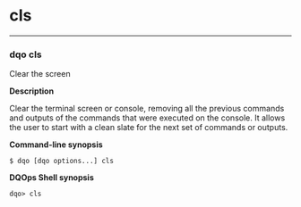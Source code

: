 # cls

___
### **dqo cls**

Clear the screen

**Description**

Clear the terminal screen or console, removing all the previous commands and outputs of the commands that were executed on the console. It allows the user to start with a clean slate for the next set of commands or outputs.


**Command-line synopsis**
```
$ dqo [dqo options...] cls

```
**DQOps Shell synopsis**
```
dqo> cls

```



